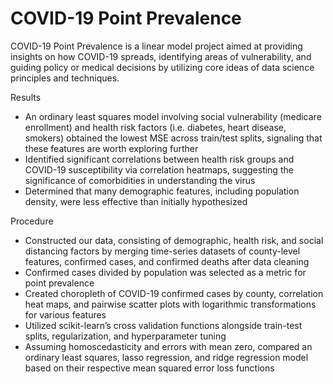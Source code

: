 # COVID-19 Point Prevalence
COVID-19 Point Prevalence is a linear model project aimed at providing insights on how COVID-19 spreads, identifying areas of vulnerability, and guiding policy or medical decisions by utilizing core ideas of data science principles and techniques. 

Results
* An ordinary least squares model involving social vulnerability (medicare enrollment) and health risk factors (i.e. diabetes, heart disease, smokers) obtained the lowest MSE across train/test splits, signaling that these features are worth exploring further
* Identified significant correlations between health risk groups and COVID-19 susceptibility via correlation heatmaps, suggesting the significance of comorbidities in understanding the virus
* Determined that many demographic features, including population density, were less effective than initially hypothesized

Procedure
* Constructed our data, consisting of demographic, health risk, and social distancing factors by merging time-series datasets of county-level features, confirmed cases, and confirmed deaths after data cleaning 
* Confirmed cases divided by population was selected as a metric for point prevalence
* Created choropleth of COVID-19 confirmed cases by county, correlation heat maps, and pairwise scatter plots with logarithmic transformations for various features
* Utilized scikit-learn’s cross validation functions alongside train-test splits, regularization, and hyperparameter tuning
* Assuming homoscedasticity and errors with mean zero, compared an ordinary least squares, lasso regression, and ridge regression model based on their respective mean squared error loss functions 

